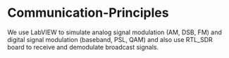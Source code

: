 # Communication-Principles

We use LabVIEW to simulate analog signal modulation (AM, DSB, FM) and digital signal modulation (baseband, PSL, QAM) and also use RTL_SDR board to receive and demodulate broadcast signals.
